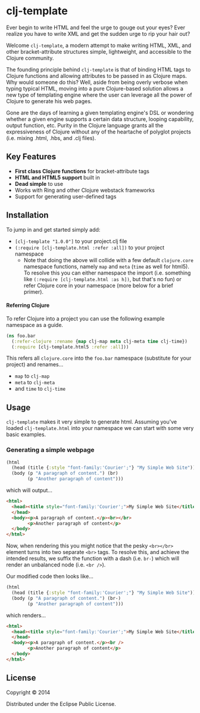 # clj-template

Ever begin to write HTML and feel the urge to gouge out your eyes? Ever realize you have to write XML and get the sudden urge to rip your hair out?

Welcome `clj-template`, a modern attempt to make writing HTML, XML, and other bracket-attribute structures simple, lightweight, and accessible to the Clojure community.

The founding principle behind `clj-template` is that of binding HTML tags to Clojure functions and allowing attributes to be passed in as Clojure maps. Why would someone do this? Well, aside from being overly verbose when typing typical HTML, moving into a pure Clojure-based solution allows a new type of templating engine where the user can leverage all the power of Clojure to generate his web pages.

Gone are the days of learning a given templating engine's DSL or wondering whether a given engine supports a certain data structure, looping capability, output function, etc. Purity in the Clojure language grants all the expressiveness of Clojure without any of the heartache of polyglot projects (i.e. mixing .html, .hbs, and .clj files). 

## Key Features

* **First class Clojure functions** for bracket-attribute tags
* **HTML and HTML5 support** built in
* **Dead simple** to use
* Works with Ring and other Clojure webstack frameworks
* Support for generating user-defined tags

## Installation

To jump in and get started simply add:

* `[clj-template "1.0.0"]` to your project.clj file
* `(:require [clj-template.html :refer :all])` to your project namespace
  * Note that doing the above will collide with a few default `clojure.core` namespace functions, namely `map` and `meta` (`time` as well for html5). To resolve this you can either namespace the import (i.e. something like `(:require [clj-template.html :as h])`, but that's no fun) or refer Clojure core in your namespace (more below for a brief primer).

#### Referring Clojure

To refer Clojure into a project you can use the following example namespace as a guide.

```clojure
(ns foo.bar
  (:refer-clojure :rename {map clj-map meta clj-meta time clj-time})
  (:require [clj-template.html5 :refer :all]))
```

This refers all `clojure.core` into the `foo.bar` namespace (substitute for your project) and renames...

* `map` to `clj-map`
* `meta` to `clj-meta`
* and `time` to `clj-time`

## Usage

`clj-template` makes it very simple to generate html. Assuming you've loaded `clj-template.html` into your namespace we can start with some very basic examples.

### Generating a simple webpage

```clojure
(html
  (head (title {:style "font-family:'Courier';"} "My Simple Web Site"))
  (body (p "A paragraph of content.") (br)
        (p "Another paragraph of content")))
```

which will output...

```html
<html>
  <head><title style="font-family:'Courier';">My Simple Web Site</title>
  </head>
  <body><p>A paragraph of content.</p><br></br>
        <p>Another paragraph of content</p>
  </body>
</html>
```

Now, when rendering this you might notice that the pesky `<br></br>` element turns into two separate `<br>` tags. To resolve this, and achieve the intended results, we suffix the function with a dash (i.e. `br-`) which will render an unbalanced node (i.e. `<br />`).

Our modified code then looks like...

```clojure
(html
  (head (title {:style "font-family:'Courier';"} "My Simple Web Site"))
  (body (p "A paragraph of content.") (br-)
        (p "Another paragraph of content")))
```

which renders...

```html
<html>
  <head><title style="font-family:'Courier';">My Simple Web Site</title>
  </head>
  <body><p>A paragraph of content.</p><br />
        <p>Another paragraph of content</p>
  </body>
</html>
```

## License

Copyright © 2014

Distributed under the Eclipse Public License.
